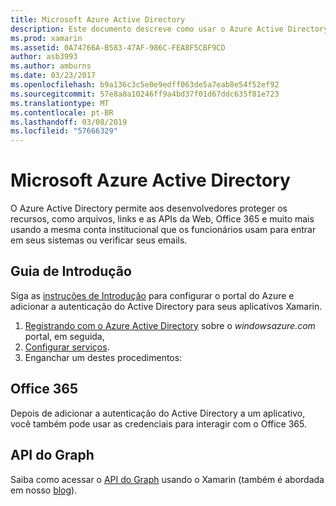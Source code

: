```yaml
---
title: Microsoft Azure Active Directory
description: Este documento descreve como usar o Azure Active Directory para autenticar usuários nos aplicativos móveis criados com o Xamarin.
ms.prod: xamarin
ms.assetid: 0A74766A-B583-47AF-986C-FEA8F5CBF9CD
author: asb3993
ms.author: amburns
ms.date: 03/23/2017
ms.openlocfilehash: b9a136c3c5e0e9edff063de5a7eab8e54f52ef92
ms.sourcegitcommit: 57e8a0a10246ff9a4bd37f01d67ddc635f81e723
ms.translationtype: MT
ms.contentlocale: pt-BR
ms.lasthandoff: 03/08/2019
ms.locfileid: "57666329"
---
```

# <a name="microsoft-azure-active-directory"></a>Microsoft Azure Active Directory


O Azure Active Directory permite aos desenvolvedores proteger os recursos, como arquivos, links e as APIs da Web, Office 365 e muito mais usando a mesma conta institucional que os funcionários usam para entrar em seus sistemas ou verificar seus emails.

## <a name="getting-started"></a>Guia de Introdução

Siga as [instruções de Introdução](~/cross-platform/data-cloud/active-directory/get-started/index.md) para configurar o portal do Azure e adicionar a autenticação do Active Directory para seus aplicativos Xamarin.

1. [Registrando com o Azure Active Directory](~/cross-platform/data-cloud/active-directory/get-started/register.md) sobre o *windowsazure.com* portal, em seguida,
2. [Configurar serviços](~/cross-platform/data-cloud/active-directory/get-started/configure.md).
3. Enganchar um destes procedimentos:

## <a name="office-365"></a>Office 365

Depois de adicionar a autenticação do Active Directory a um aplicativo, você também pode usar as credenciais para interagir com o Office 365.

## <a name="graph-api"></a>API do Graph

Saiba como acessar o [API do Graph](~/cross-platform/data-cloud/active-directory/graph.md) usando o Xamarin (também é abordada em nosso [blog](https://blog.xamarin.com/authenticate-xamarin-mobile-apps-using-azure-active-directory/)).

